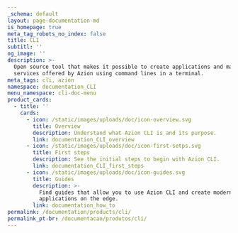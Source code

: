 ```yaml
---
_schema: default
layout: page-documentation-md
is_homepage: true
meta_tag_robots_no_index: false
title: CLI
subtitl: ''
og_image: ''
description: >-
  Open source tool that makes it possible to create applications and manage
  services offered by Azion using command lines in a terminal.
meta_tags: cli, azion
namespace: documentation_CLI
menu_namespace: cli-doc-menu
product_cards:
  - title: ''
    cards:
      - icon: /static/images/uploads/doc/icon-overview.svg
        title: Overview
        description: Understand what Azion CLI is and its purpose.
        link: documentation_CLI_overview
      - icon: /static/images/uploads/doc/icon-first-setps.svg
        title: First steps
        description: See the initial steps to begin with Azion CLI.
        link: documentation_CLI_first_steps
      - icon: /static/images/uploads/doc/icon-guides.svg
        title: Guides
        description: >-
          Find guides that allow you to use Azion CLI and create modern
          applications on the edge.
        link: documentation_how_to
permalink: /documentation/products/cli/
permalink_pt-br: /documentacao/produtos/cli/
---
```

